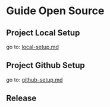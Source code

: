 # Guide Open Source

[1]: /local-setup.md
[2]: /github-setup.md

## Project Local Setup

go to: [local-setup.md][1]

## Project Github Setup

go to: [github-setup.md][2]

## Release